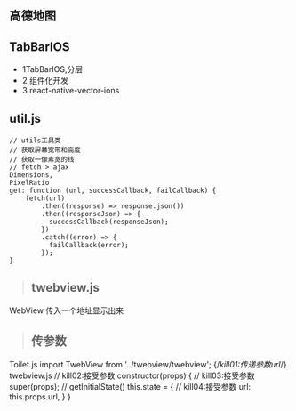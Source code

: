 ## 高德地图       

## TabBarIOS
- 1TabBarIOS,分层
- 2 组件化开发
- 3 react-native-vector-ions

## util.js
```
// utils工具类
// 获取屏幕宽带和高度
// 获取一像素宽的线
// fetch > ajax
Dimensions,
PixelRatio
get: function (url, successCallback, failCallback) {
    fetch(url)
        .then((response) => response.json())
        .then((responseJson) => {
          successCallback(responseJson);
        })
        .catch((error) => {
          failCallback(error);
        });
}
```




>## twebview.js
WebView
传入一个地址显示出来



>## 传参数
Toilet.js
import TwebView from '../twebview/twebview';
{/*kill01:传递参数url*/}
<TwebView url="http://baidu.com"/>
twebview.js
// kill02:接受参数
constructor(props) {
    // kill03:接受参数
    super(props);
    // getInitialState()
    this.state = {
      // kill04:接受参数
      url: this.props.url,
    }
}  




